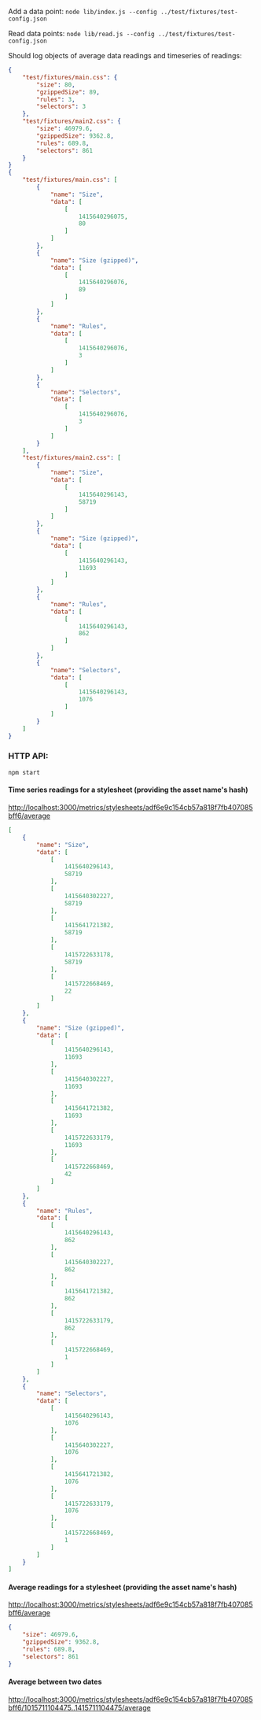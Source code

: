 Add a data point: `node lib/index.js --config ../test/fixtures/test-config.json`

Read data points: `node lib/read.js --config ../test/fixtures/test-config.json`

Should log objects of average data readings and timeseries of readings:

```json
{
    "test/fixtures/main.css": {
        "size": 80,
        "gzippedSize": 89,
        "rules": 3,
        "selectors": 3
    },
    "test/fixtures/main2.css": {
        "size": 46979.6,
        "gzippedSize": 9362.8,
        "rules": 689.8,
        "selectors": 861
    }
}
{
    "test/fixtures/main.css": [
        {
            "name": "Size",
            "data": [
                [
                    1415640296075,
                    80
                ]
            ]
        },
        {
            "name": "Size (gzipped)",
            "data": [
                [
                    1415640296076,
                    89
                ]
            ]
        },
        {
            "name": "Rules",
            "data": [
                [
                    1415640296076,
                    3
                ]
            ]
        },
        {
            "name": "Selectors",
            "data": [
                [
                    1415640296076,
                    3
                ]
            ]
        }
    ],
    "test/fixtures/main2.css": [
        {
            "name": "Size",
            "data": [
                [
                    1415640296143,
                    58719
                ]
            ]
        },
        {
            "name": "Size (gzipped)",
            "data": [
                [
                    1415640296143,
                    11693
                ]
            ]
        },
        {
            "name": "Rules",
            "data": [
                [
                    1415640296143,
                    862
                ]
            ]
        },
        {
            "name": "Selectors",
            "data": [
                [
                    1415640296143,
                    1076
                ]
            ]
        }
    ]
}
```

### HTTP API:

`npm start`

#### Time series  readings for a stylesheet (providing the asset name's hash)
<http://localhost:3000/metrics/stylesheets/adf6e9c154cb57a818f7fb407085bff6/average>

```json
[
    {
        "name": "Size",
        "data": [
            [
                1415640296143,
                58719
            ],
            [
                1415640302227,
                58719
            ],
            [
                1415641721382,
                58719
            ],
            [
                1415722633178,
                58719
            ],
            [
                1415722668469,
                22
            ]
        ]
    },
    {
        "name": "Size (gzipped)",
        "data": [
            [
                1415640296143,
                11693
            ],
            [
                1415640302227,
                11693
            ],
            [
                1415641721382,
                11693
            ],
            [
                1415722633179,
                11693
            ],
            [
                1415722668469,
                42
            ]
        ]
    },
    {
        "name": "Rules",
        "data": [
            [
                1415640296143,
                862
            ],
            [
                1415640302227,
                862
            ],
            [
                1415641721382,
                862
            ],
            [
                1415722633179,
                862
            ],
            [
                1415722668469,
                1
            ]
        ]
    },
    {
        "name": "Selectors",
        "data": [
            [
                1415640296143,
                1076
            ],
            [
                1415640302227,
                1076
            ],
            [
                1415641721382,
                1076
            ],
            [
                1415722633179,
                1076
            ],
            [
                1415722668469,
                1
            ]
        ]
    }
]
```

#### Average readings for a stylesheet (providing the asset name's hash)

<http://localhost:3000/metrics/stylesheets/adf6e9c154cb57a818f7fb407085bff6/average>

```json
{
    "size": 46979.6,
    "gzippedSize": 9362.8,
    "rules": 689.8,
    "selectors": 861
}
```
#### Average between two dates

<http://localhost:3000/metrics/stylesheets/adf6e9c154cb57a818f7fb407085bff6/1015711104475..1415711104475/average>
